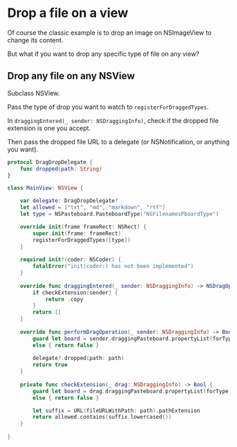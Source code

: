 # Drop a file on a view

Of course the classic example is to drop an image on NSImageView to change its content.

But what if you want to drop any specific type of file on any view?

## Drop any file on any NSView

Subclass NSView. 

Pass the type of drop you want to watch to `registerForDraggedTypes`.

In `draggingEntered(_ sender: NSDraggingInfo)`, check if the dropped file extension is one you accept.

Then pass the dropped file URL to a delegate (or NSNotification, or anything you want).

```swift
protocol DragDropDelegate {
    func dropped(path: String)
}

class MainView: NSView {

    var delegate: DragDropDelegate?
    let allowed = ["txt", "md", "markdown", "rtf"]
    let type = NSPasteboard.PasteboardType("NSFilenamesPboardType")

    override init(frame frameRect: NSRect) {
        super.init(frame: frameRect)
        registerForDraggedTypes([type])
    }
    
    required init?(coder: NSCoder) {
        fatalError("init(coder:) has not been implemented")
    }
    
    override func draggingEntered(_ sender: NSDraggingInfo) -> NSDragOperation {
        if checkExtension(sender) {
            return .copy
        }
        return []
    }
    
    override func performDragOperation(_ sender: NSDraggingInfo) -> Bool {
        guard let board = sender.draggingPasteboard.propertyList(forType: type) as? [String], let path = board.first
        else { return false }
        
        delegate?.dropped(path: path)
        return true
    }
    
    private func checkExtension(_ drag: NSDraggingInfo) -> Bool {
        guard let board = drag.draggingPasteboard.propertyList(forType: type) as? [String], let path = board.first
        else { return false }

        let suffix = URL(fileURLWithPath: path).pathExtension
        return allowed.contains(suffix.lowercased())
    }
    
}
```